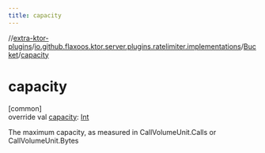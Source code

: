 ```yaml
---
title: capacity
---
```

//[extra-ktor-plugins](../../../index.md)/[io.github.flaxoos.ktor.server.plugins.ratelimiter.implementations](../index.md)/[Bucket](index.md)/[capacity](capacity.md)



# capacity



[common]\
override val [capacity](capacity.md): [Int](https://kotlinlang.org/api/latest/jvm/stdlib/kotlin/-int/index.md)



The maximum capacity, as measured in CallVolumeUnit.Calls or CallVolumeUnit.Bytes




